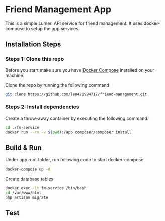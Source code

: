 # Friend Management App
This is a simple Lumen API service for friend management. It uses docker-compose to setup the app services. 

## Installation Steps

### Steps 1: Clone this repo
Before you start make sure you have [Docker Compose](https://docs.docker.com/compose/install/) installed on your machine.

Clone the repo by running the following command
```bash
git clone https://github.com/leo420994717/friend-management.git
```  

### Steps 2: Install dependencies
Create a throw-away container by executing the following command.

```bash
cd ./fm-service
docker run --rm -v $(pwd):/app composer/composer install
```

## Build & Run
Under app root folder, run following code to start docker-compose
```bash
docker-compose up -d
```
Create database tables
```bash
docker exec -it fm-service /bin/bash
cd /var/www/html
php artisan migrate
```
## Test
